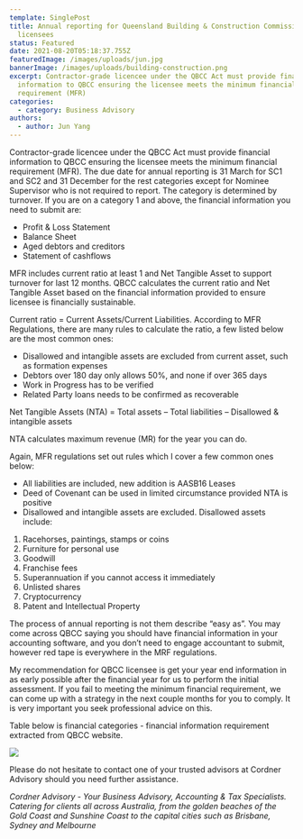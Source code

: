 ```yaml
---
template: SinglePost
title: Annual reporting for Queensland Building & Construction Commission (QBCC)
  licensees
status: Featured
date: 2021-08-20T05:18:37.755Z
featuredImage: /images/uploads/jun.jpg
bannerImage: /images/uploads/building-construction.png
excerpt: Contractor-grade licencee under the QBCC Act must provide financial
  information to QBCC ensuring the licensee meets the minimum financial
  requirement (MFR)
categories:
  - category: Business Advisory
authors:
  - author: Jun Yang
---
```

Contractor-grade licencee under the QBCC Act must provide financial information to QBCC ensuring the licensee meets the minimum financial requirement (MFR).
The due date for annual reporting is 31 March for SC1 and SC2 and 31 December for the rest categories except for Nominee Supervisor who is not required to report.  The category is determined by turnover.
If you are on a category 1 and above, the financial information you need to submit are:

* Profit & Loss Statement
* Balance Sheet
* Aged debtors and creditors
* Statement of cashflows

MFR includes current ratio at least 1 and Net Tangible Asset to support turnover for last 12 months.  QBCC calculates the current ratio and Net Tangible Asset based on the financial information provided to ensure licensee is financially sustainable.

Current ratio = Current Assets/Current Liabilities.  According to MFR Regulations, there are many rules to calculate the ratio, a few listed below are the most common ones:

* Disallowed and intangible assets are excluded from current asset, such as formation expenses
* Debtors over 180 day only allows 50%, and none if over 365 days
* Work in Progress has to be verified
* Related Party loans needs to be confirmed as recoverable

Net Tangible Assets (NTA) = Total assets – Total liabilities – Disallowed & intangible assets

NTA calculates maximum revenue (MR) for the year you can do.

Again, MFR regulations set out rules which I cover a few common ones below:

* All liabilities are included, new addition is AASB16 Leases
* Deed of Covenant can be used in limited circumstance provided NTA is positive
* Disallowed and intangible assets are excluded.  Disallowed assets include: 

1. Racehorses, paintings, stamps or coins
2. Furniture for personal use
3. Goodwill
4. Franchise fees
5. Superannuation if you cannot access it immediately
6. Unlisted shares
7. Cryptocurrency
8. Patent and Intellectual Property

The process of annual reporting is not them describe “easy as”.  You may come across QBCC saying you should have financial information in your accounting software, and you don’t need to engage accountant to submit, however red tape is everywhere in the MRF regulations.

My recommendation for QBCC licensee is get your year end information in as early possible after the financial year for us to perform the initial assessment.  If you fail to meeting the minimum financial requirement, we can come up with a strategy in the next couple months for you to comply.  It is very important you seek professional advice on this.

Table below is financial categories - financial information requirement extracted from QBCC website.

![](/images/uploads/table.png)

Please do not hesitate to contact one of your trusted advisors at Cordner Advisory should you need further assistance.

*Cordner Advisory - Your Business Advisory, Accounting & Tax Specialists. Catering for clients all across Australia, from the golden beaches of the Gold Coast and Sunshine Coast to the capital cities such as Brisbane, Sydney and Melbourne*